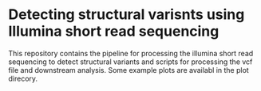 # Detecting structural varisnts using Illumina short read sequencing
This repository contains the pipeline for processing the illumina short read sequencing to detect structural variants and scripts for processing the vcf file and downstream analysis. 
Some example plots are availabl in the plot direcory.
